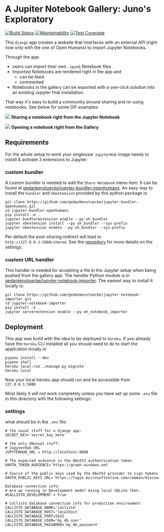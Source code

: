 # A Jupiter Notebook Gallery: Juno's Exploratory

[![Build Status](https://travis-ci.org/gedankenstuecke/jupyter-gallery.svg?branch=master)](https://travis-ci.org/gedankenstuecke/jupyter-gallery)
[![Maintainability](https://api.codeclimate.com/v1/badges/65c9247d5e7293dc94da/maintainability)](https://codeclimate.com/github/gedankenstuecke/jupyter-gallery/maintainability)
[![Test Coverage](https://api.codeclimate.com/v1/badges/65c9247d5e7293dc94da/test_coverage)](https://codeclimate.com/github/gedankenstuecke/jupyter-gallery/test_coverage)

This `django` app creates a website that interfaces with an external API (right now only with the one of Open Humans) to import Jupyter Notebooks.

Through the app:
- users can import their own `.ipynb` Notebook files
- Imported Notebooks are rendered right in the app and
  - can be liked
  - commented
- Notebooks in the gallery can be exported with a one-click solution into an existing Jupyter Hub installation.

That way it's easy to build a community around sharing and re-using notebooks. See below for some GIF examples:

![](/static/aboutgifs/sharing.gif)
**Sharing a notebook right from the Jupyter Notebook**

![](/static/aboutgifs/open.gif)
**Opening a notebook right from the Gallery**

## Requirements
For the whole setup to work your singleuser `JupyterHub` image needs to install & activate 3 extensions to Jupyter:

### custom bundler
A custom bundler is needed to add the `Share Notebook` menu item. It can be found at [gedankenstuecke/jupyter-bundler-openhumans](https://github.com/gedankenstuecke/jupyter-bundler-openhumans). An easy way to install the `bundler` and `nbextension` provided by this python package is:

```
git clone https://github.com/gedankenstuecke/jupyter-bundler-openhumans.git
cd jupyter-bundler-openhumans
pip install -e .
jupyter bundlerextension enable --py oh_bundler
jupyter nbextension install --py oh_bundler --sys-prefix
jupyter nbextension enable --py oh_bundler --sys-prefix
```

Per default the post-sharing redirect will lead to `http://127.0.0.1:5000/shared`. See the [repository](https://github.com/gedankenstuecke/jupyter-bundler-openhumans) for more details on the settings.

### custom URL handler
This handler is needed for accepting a file in the Jupyter setup when being pushed from the gallery app. The handler Python module is in [gedankenstuecke/jupyter-notebook-importer](https://github.com/gedankenstuecke/jupyter-notebook-importer). The easiest way to install it locally is:

```
git clone https://github.com/gedankenstuecke/jupyter-notebook-importer.git
cd jupyter-notebook-importer
pip install -e .
jupyter serverextension enable --py oh_notebook_importer
```

## Deployment
This app was build with the idea to be deployed to `heroku`. If you already have the `heroku` CLI installed all you should need to do to start the application locally is:

```
pipenv install --dev
pipenv shell
heroku local:run ./manage.py migrate
heroku local
```

Now your local heroku app should run and be accessible from `127.0.0.1:5000`

Most likely it will not work completely unless you have set up some `.env` file in this directory with the following settings:

### settings
what should be in the `.env` file:

```
# the usual stuff for a django app:
SECRET_KEY='secret_key_here'

# the only UNusual stuff:
# JupyterHub URL
JUPYTERHUB_URL = http://localhost:8888

# The expected audience in the OAuth2 authentication token
OAUTH_TOKEN_AUDIENCE='https://graph.windows.net'

# Source of the public keys used by the OAuth2 provider to sign tokens
OAUTH_PUBLIC_KEYS_URL='https://login.microsoftonline.com/common/discovery/keys'

Database connection info:
# Are we running in Development mode? Using local SQLite then.
#CALLISTO_DEVELOPMENT = True

# Callisto database connection info for production environment
CALLISTO_DATABASE_NAME='callisto'
CALLISTO_DATABASE_HOST='localhost'
CALLISTO_DATABASE_PORT=5432
CALLISTO_DATABASE_USER='my_db_user'
CALLISTO_DATABASE_PASSWORD='my_db_password'

